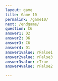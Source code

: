 ```yaml
---
layout: game
title: Game 10
permalink: /game10/
next: /endgame/
question: C6
answer1: D2
answer2: D6
answer3: C6
answer4: D1
answer1value: rFalse1
answer2value: rFalse3
answer3value: rTrue
answer4value: rFalse2

---
```


